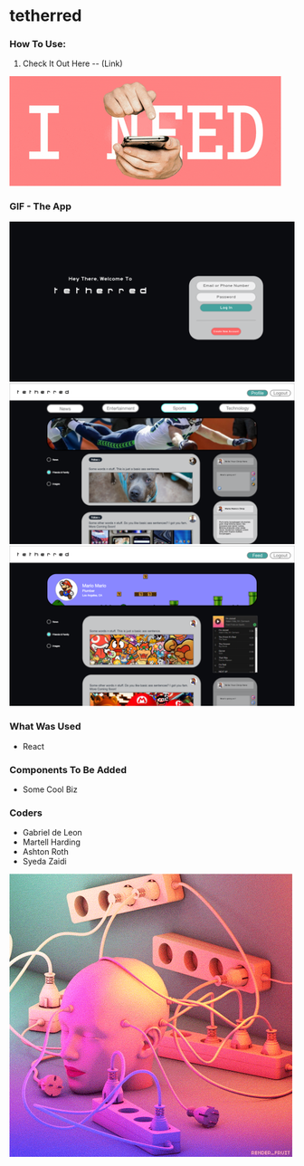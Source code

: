 # tetherred

### How To Use:

1. Check It Out Here -- (Link)

![GIF](https://github.com/Kalamath/tetherred/blob/master/client/public/imgs/needMore.gif)

### GIF - The App

![login](https://github.com/Kalamath/tetherred/blob/master/client/public/imgs/Login.png)
![home](https://github.com/Kalamath/tetherred/blob/master/client/public/imgs/Home.png)
![profile](https://github.com/Kalamath/tetherred/blob/master/client/public/imgs/Profile.png)

### What Was Used

* React

### Components To Be Added

* Some Cool Biz

### Coders

* Gabriel de Leon
* Martell Harding
* Ashton Roth
* Syeda Zaidi

![GIF2](https://github.com/Kalamath/tetherred/blob/master/client/public/imgs/plugged.gif)